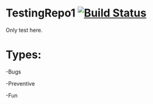 # TestingRepo1  [![Build Status](https://travis-ci.org/Wolox/express-js-bootstrap)](https://travis-ci.org/wolox-training/jg-express-js.svg?branch=master) 
Only test here.

# Types:
-Bugs

-Preventive

-Fun
